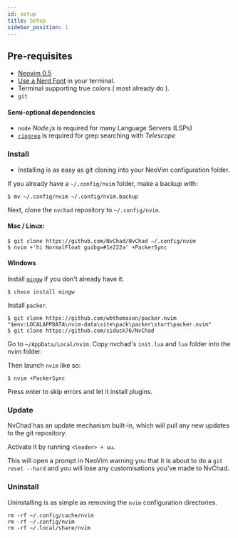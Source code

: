 ```yaml
---
id: setup
title: Setup
sidebar_position: 1
---
```


## Pre-requisites 

- [Neovim 0.5](https://neovim.io/)
- [Use a Nerd Font](https://www.nerdfonts.com/) in your terminal.
- Terminal supporting true colors ( most already do ).
- ```git```

#### Semi-optional dependencies

- ```node``` *Node.js* is required for many Language Servers (LSPs)
- [`ripgrep`](https://github.com/BurntSushi/ripgrep) is required for grep searching with *Telescope*

### Install

- Installing is as easy as git cloning into your NeoVim configuration folder.

If you already have a `~/.config/nvim` folder, make a backup with:

```shell
$ mv ~/.config/nvim ~/.config/nvim.backup
```

Next, clone the `nvchad` repository to `~/.config/nvim`.

#### Mac / Linux:

```shell 
$ git clone https://github.com/NvChad/NvChad ~/.config/nvim
$ nvim +'hi NormalFloat guibg=#1e222a' +PackerSync
```

#### Windows

Install [`mingw`](http://mingw-w64.org/doku.php) if you don't already have it.

```shell
$ choco install mingw
```

Install `packer`.

```shell
$ git clone https://github.com/wbthomason/packer.nvim "$env:LOCALAPPDATA\nvim-data\site\pack\packer\start\packer.nvim"
$ git clone https://github.com/siduck76/NvChad
```

Go to `~/AppData/Local/nvim`. Copy nvchad's `init.lua` and `lua` folder into the nvim folder.

Then launch `nvim` like so:

```shell
$ nvim +PackerSync
```

Press enter to skip errors and let it install plugins.

### Update

NvChad has an update mechanism built-in, which will pull any new updates to the git repository. 

Activate it by running `<leader> + uu`.

This will open a prompt in NeoVim warning you that it is about to do a `git reset --hard` and you will lose any customisations you've made to NvChad.

### Uninstall

Uninstalling is as simple as removing the `nvim` configuration directories.

```shell
rm -rf ~/.config/cache/nvim
rm -rf ~/.config/nvim
rm -rf ~/.local/share/nvim
```
